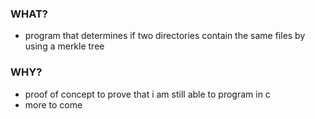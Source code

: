 ### WHAT?
- program that determines if two directories contain the same files by using a merkle tree

### WHY?
- proof of concept to prove that i am still able to program in c
- more to come